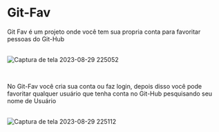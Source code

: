 # Git-Fav

Git Fav é um projeto onde você tem sua propria conta para favoritar pessoas do Git-Hub </br></br>



![Captura de tela 2023-08-29 225052](https://github.com/Prattiz/Git-Fav/assets/135062914/e9085d1c-ac3d-4862-b39b-0cd68eec2aa3)

</br>




No Git-Fav você cria sua conta ou faz login, depois disso você pode favoritar qualquer usuário que tenha conta no Git-Hub pesquisando seu nome de Usuário </br></br>

![Captura de tela 2023-08-29 225112](https://github.com/Prattiz/Git-Fav/assets/135062914/35197a43-7df5-4ecf-9fb4-efbba8ed87c8)
